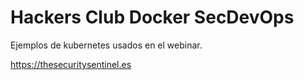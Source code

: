 # Hackers Club Docker SecDevOps

Ejemplos de kubernetes usados en el webinar.

https://thesecuritysentinel.es